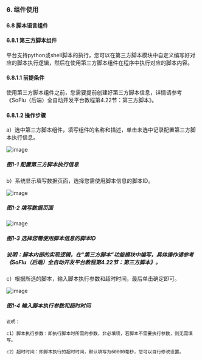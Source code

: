 ### 6. 组件使用

#### 6.8 脚本语言组件

#### 6.8.1 第三方脚本组件

平台支持python或shell脚本的执行，您可以在第三方脚本模块中自定义编写好对应的脚本执行逻辑，然后在使用第三方脚本组件在程序中执行对应的脚本内容。

#### 6.8.1.1 前提条件

使用第三方脚本组件之前，您需要提前创建好第三方脚本信息，详情请参考《SoFlu（后端）全自动开发平台教程第4.22节：第三方脚本》。

#### 6.8.1.2 操作步骤

a）选中第三方脚本组件，填写组件的名称和描述，单击未选中记录配置第三方脚本执行信息。

![image](https://user-images.githubusercontent.com/79617492/209923171-513c9fe9-84af-44c8-abfc-0498be8e6719.png)

##### 图1-1 配置第三方脚本执行信息

b）系统显示填写数据页面，选择您需使用脚本信息的脚本ID。

![image](https://user-images.githubusercontent.com/79617492/209923181-89de6a1f-8127-4832-acb2-01d921e72616.png)

##### 图1-2 填写数据页面

![image](https://user-images.githubusercontent.com/79617492/209923197-3aae084d-263e-4571-9d12-4506fcaec64c.png)

##### 图1-3 选择您需使用脚本信息的脚本ID

##### 说明：脚本内部的实现逻辑，在“第三方脚本”功能模块中编写，具体操作请参考《SoFlu（后端）全自动开发平台教程第4.22节：第三方脚本》。

c）根据所选的脚本，输入脚本执行参数和超时时间，最后单击确定即可。

![image](https://user-images.githubusercontent.com/79617492/209923219-b68312fb-1e65-45b7-9438-173806f7fcb4.png)

##### 图1-4 输入脚本执行参数和超时时间

```
说明：

c1）脚本执行参数：即执行脚本时所需的参数，非必填项，若脚本不需要执行参数，则无需填写。

c2）超时时间：即脚本执行的超时时间，默认填写为60000毫秒，您可以自行修改设置。
```
